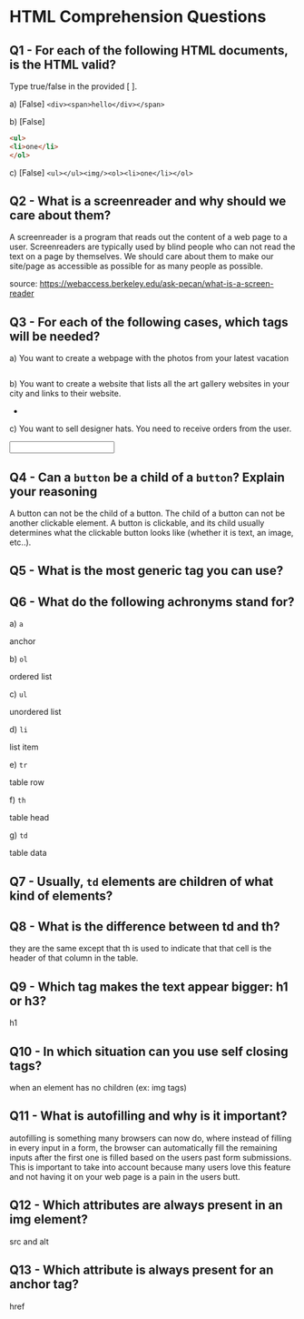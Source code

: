 # HTML Comprehension Questions

## Q1 - For each of the following HTML documents, is the HTML valid?

Type true/false in the provided [ ].

a) [False] `<div><span>hello</div></span>`

b) [False]

```html
<ul>
<li>one</li>
</ol>
```

c) [False] `<ul></ul><img/><ol><li>one</li></ol>`

## Q2 - What is a screenreader and why should we care about them?

A screenreader is a program that reads out the content of a web page to a user. Screenreaders are typically used by blind people who can not read the text on a page by themselves. We should care about them to make our site/page as accessible as possible for as many people as possible.

source: https://webaccess.berkeley.edu/ask-pecan/what-is-a-screen-reader

## Q3 - For each of the following cases, which tags will be needed?

a) You want to create a webpage with the photos from your latest vacation

<img />

b) You want to create a website that lists all the art gallery websites in your city and links to their website.

<ul><li><a></a></li></ul>

c) You want to sell designer hats. You need to receive orders from the user.

<form><input></input><form>

## Q4 - Can a `button` be a child of a `button`? Explain your reasoning
A button can not be the child of a button. The child of a button can not be another clickable element. A button is clickable, and its child usually determines what the clickable button looks like (whether it is text, an image, etc..).

## Q5 - What is the most generic tag you can use?

<div>

## Q6 - What do the following achronyms stand for?

a) `a`

anchor

b) `ol`

ordered list

c) `ul`

unordered list

d) `li`

list item

e) `tr`

table row

f) `th`

table head

g) `td`

table data

## Q7 - Usually, `td` elements are children of what kind of elements?

<tr>

## Q8 - What is the difference between td and th?

they are the same except that th is used to indicate that that cell is the header of that column in the table. 

## Q9 - Which tag makes the text appear bigger: h1 or h3?

h1

## Q10 - In which situation can you use self closing tags?

when an element has no children (ex: img tags)

## Q11 - What is autofilling and why is it important?

autofilling is something many browsers can now do, where instead of filling in every input in a form, the browser can automatically fill the remaining inputs after the first one is filled based on the users past form submissions. This is important to take into account because many users love this feature and not having it on your web page is a pain in the users butt.

## Q12 - Which attributes are always present in an img element?

src and alt

## Q13 - Which attribute is always present for an anchor tag?

href